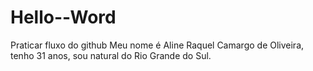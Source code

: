 # Hello--Word
Praticar fluxo do github
Meu nome é Aline Raquel Camargo de Oliveira, tenho 31 anos, sou natural do Rio Grande do Sul.
